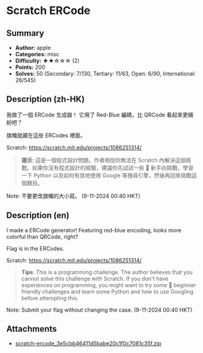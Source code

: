 Scratch ERCode
===

## Summary

* **Author:** apple
* **Categories:** misc
* **Difficulty:** ★★☆☆☆ (2)
* **Points:** 200
* **Solves:** 50 (Secondary: 7/130, Tertiary: 11/63, Open: 6/90, International: 26/545)

## Description (zh-HK)

我做了一個 ERCode 生成器！ 它用了 Red-Blue 編碼，比 QRCode 看起來更繽紛吧？

旗幟就藏在這些 ERCodes 裡面。

Scratch: https://scratch.mit.edu/projects/1086251314/

> **提示**: 這是一個程式設計問題。作者相信你無法在 Scratch 內解決這個挑戰。如果你沒有程式設計的經驗，建議你先試試一些 🔰 新手向挑戰，學習一下 Python 以及如何有效地使用 Google 等搜尋引擎，然後再回來挑戰這個題目。

Note: 不要更改旗幟的大小寫。 (9-11-2024 00:40 HKT)

## Description (en)

I made a ERCode generator! Featuring red-blue encoding, looks more colorful than QRCode, right?

Flag is in the ERCodes.

Scratch: https://scratch.mit.edu/projects/1086251314/

> **Tips**: This is a programming challenge. The author believes that you cannot solve this challenge with Scratch. If you don't have experiences on programming, you might want to try some 🔰 beginner friendly challenges and learn some Python and how to use Googling before attempting this.


Note: Submit your flag without changing the case. (9-11-2024 00:40 HKT)

## Attachments

- [scratch-ercode_3e5cbb46411d5babe20c1f0c7081c35f.zip](https://github.com/blackb6a/hkcert-ctf-2024-challenges-public/releases/download/v1.0.0/scratch-ercode_3e5cbb46411d5babe20c1f0c7081c35f.zip)




